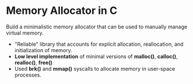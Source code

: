 # Memory Allocator in C
Build a minimalistic memory allocator that can be used to manually manage virtual memory. 
- "Reliable" library that accounts for explicit allocation, reallocation, and initialization of memory.
- **Low level implementation** of minimal versions of **malloc()**, **calloc()**, **realloc()**, **free()**
- Used **brk()** and **mmap()** syscalls to allocate memory in user-space processes.